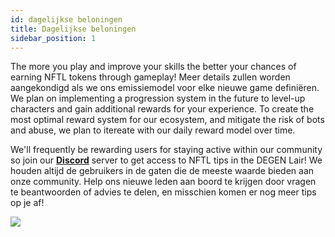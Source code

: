 ```yaml
---
id: dagelijkse beloningen
title: Dagelijkse beloningen
sidebar_position: 1
---
```


The more you play and improve your skills the better your chances of earning NFTL tokens through gameplay! Meer details zullen worden aangekondigd als we ons emissiemodel voor elke nieuwe game definiëren. We plan on implementing a progression system in the future to level-up characters and gain additional rewards for your experience. To create the most optimal reward system for our ecosystem, and mitigate the risk of bots and abuse, we plan to itereate with our daily reward model over time.

We'll frequently be rewarding users for staying active within our community so join our **[Discord](https://discord.gg/niftyleague)** server to get access to NFTL tips in the DEGEN Lair! We houden altijd de gebruikers in de gaten die de meeste waarde bieden aan onze community. Help ons nieuwe leden aan boord te krijgen door vragen te beantwoorden of advies te delen, en misschien komen er nog meer tips op je af!

![](/img/twitch-stream.png)
